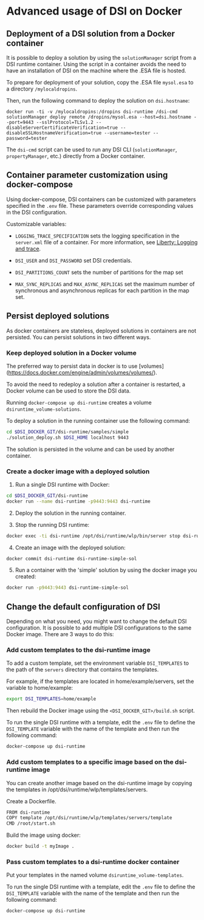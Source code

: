 # Advanced usage of DSI on Docker

## Deployment of a DSI solution from a Docker container

It is possible to deploy a solution by using the `solutionManager` script
from a DSI runtime container. Using the script in a container avoids the need to have an installation of DSI
on the machine where the .ESA file is hosted.

To prepare for deployment of your solution, copy the .ESA file `mysol.esa` to a directory `/mylocaldropins`.

Then, run the following command to deploy the solution on `dsi.hostname`:
```
docker run -ti -v /mylocaldropins:/dropins dsi-runtime /dsi-cmd solutionManager deploy remote /dropins/mysol.esa --host=dsi.hostname --port=9443 --sslProtocol=TLSv1.2 --disableServerCertificateVerification=true --disableSSLHostnameVerification=true --username=tester --password=tester
```

The `dsi-cmd` script can be used to run any DSI CLI (`solutionManager`, `propertyManager`, etc.) directly from a Docker container.

## Container parameter customization using docker-compose

Using docker-compose, DSI containers can be customized with parameters specified in the `.env` file.
These parameters override corresponding values in the DSI configuration.

Customizable variables:
 * `LOGGING_TRACE_SPECIFICATION` sets the logging specification in the `server.xml` file of a container. For more information, see [Liberty: Logging and trace](https://www.ibm.com/support/knowledgecenter/en/SSEQTP_8.5.5/com.ibm.websphere.wlp.doc/ae/rwlp_logging.html).

 * `DSI_USER` and `DSI_PASSWORD` set DSI credentials.

 * `DSI_PARTITIONS_COUNT` sets the number of partitions for the map set 

 * `MAX_SYNC_REPLICAS` and `MAX_ASYNC_REPLICAS` set the maximum number of synchronous and asynchronous replicas for each partition in the map set.

## Persist deployed solutions

As docker containers are stateless, deployed solutions in containers are not persisted.
You can persist solutions in two different ways.

### Keep deployed solution in a Docker volume

The preferred way to persist data in docker is to use [volumes] (https://docs.docker.com/engine/admin/volumes/volumes/).

To avoid the need to redeploy a solution after a container is restarted, a Docker volume can be used to store the DSI data.

Running `docker-compose up dsi-runtime` creates a volume `dsiruntime_volume-solutions`.

To deploy a solution in the running container use the following command:
```sh
cd $DSI_DOCKER_GIT/dsi-runtime/samples/simple
./solution_deploy.sh $DSI_HOME localhost 9443
```

The solution is persisted in the volume and can be used by another container.

### Create a docker image with a deployed solution

1. Run a single DSI runtime with Docker:
```sh
cd $DSI_DOCKER_GIT/dsi-runtime
docker run --name dsi-runtime -p9443:9443 dsi-runtime
```

2. Deploy the solution in the running container.

3. Stop the running DSI runtime:
```sh
docker exec -ti dsi-runtime /opt/dsi/runtime/wlp/bin/server stop dsi-runtime-single
```

4. Create an image with the deployed solution:
```sh
docker commit dsi-runtime dsi-runtime-simple-sol
```

5. Run a container with the 'simple' solution by using the docker image you created:
```sh
docker run -p9443:9443 dsi-runtime-simple-sol
```

## Change the default configuration of DSI

Depending on what you need, you might want to change the default DSI configuration.
It is possible to add multiple DSI configurations to the same Docker image.
There are 3 ways to do this:

### Add custom templates to the dsi-runtime image

To add a custom template, set the environment variable `DSI_TEMPLATES` to the path of the `servers` directory that contains the templates.

For example, if the templates are located in home/example/servers, set the variable to home/example:
```sh
export DSI_TEMPLATES=home/example
```

Then rebuild the Docker image using the `<DSI_DOCKER_GIT>/build.sh` script.

To run the single DSI runtime with a template, edit the `.env` file to define the `DSI_TEMPLATE` variable with the name of the template and then run the following command:
```sh
docker-compose up dsi-runtime
```

### Add custom templates to a specific image based on the dsi-runtime image

You can create another image based on the dsi-runtime image by copying the templates in /opt/dsi/runtime/wlp/templates/servers.

Create a Dockerfile.
```sh
FROM dsi-runtime
COPY template /opt/dsi/runtime/wlp/templates/servers/template
CMD /root/start.sh
```

Build the image using docker:
```sh
docker build -t myImage .
```

### Pass custom templates to a dsi-runtime docker container

Put your templates in the named volume `dsiruntime_volume-templates`.

To run the single DSI runtime with a template, edit the `.env` file to define the `DSI_TEMPLATE` variable with the name of the template and then run the following command:
```sh
docker-compose up dsi-runtime
```
